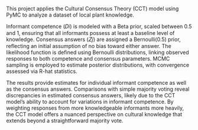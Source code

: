 This project applies the Cultural Consensus Theory (CCT) model using PyMC to analyze a dataset of local plant knowledge.

Informant competence (𝐷𝑖) is modeled with a Beta prior, scaled between 0.5 and 1, ensuring that all informants possess at least a baseline level of knowledge. Consensus answers (𝑍𝑗) are assigned a Bernoulli(0.5) prior, reflecting an initial assumption of no bias toward either answer. The likelihood function is defined using Bernoulli distributions, linking observed responses to both competence and consensus parameters. MCMC sampling is employed to estimate posterior distributions, with convergence assessed via R-hat statistics.

The results provide estimates for individual informant competence as well as the consensus answers. Comparisons with simple majority voting reveal discrepancies in estimated consensus answers, likely due to the CCT model’s ability to account for variations in informant competence. By weighting responses from more knowledgeable informants more heavily, the CCT model offers a nuanced perspective on cultural knowledge that extends beyond a straightforward majority vote.